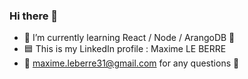 ### Hi there 👋

- 🌱 I’m currently learning React / Node / ArangoDB 🥑
- 🟦 This is my LinkedIn profile : Maxime LE BERRE 
- 📧 maxime.leberre31@gmail.com for any questions 🤔

